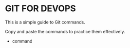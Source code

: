# GIT FOR DEVOPS

This is a simple guide to Git commands.

Copy and paste the commands to practice them effectively.

- command
